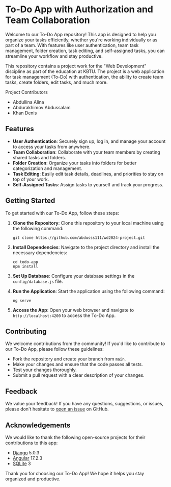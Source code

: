 # To-Do App with Authorization and Team Collaboration

Welcome to our To-Do App repository! This app is designed to help you organize your tasks efficiently, whether you're working individually or as part of a team. With features like user authentication, team task management, folder creation, task editing, and self-assigned tasks, you can streamline your workflow and stay productive.

This repository contains a project work for the "Web Development" discipline as part of the education at KBTU. The project is a web application for task management (To-Do) with authentication, the ability to create team tasks, create folders, edit tasks, and much more.

Project Contributors

- Abdullina Alina
- Abdurakhimov Abdussalam
- Khan Denis

## Features

- **User Authentication**: Securely sign up, log in, and manage your account to access your tasks from anywhere.
- **Team Collaboration**: Collaborate with your team members by creating shared tasks and folders.
- **Folder Creation**: Organize your tasks into folders for better categorization and management.
- **Task Editing**: Easily edit task details, deadlines, and priorities to stay on top of your work.
- **Self-Assigned Tasks**: Assign tasks to yourself and track your progress.

## Getting Started

To get started with our To-Do App, follow these steps:

1. **Clone the Repository**: Clone this repository to your local machine using the following command:
   ```
   git clone https://github.com/abdusss111/wd2024-project.git
   ```

2. **Install Dependencies**: Navigate to the project directory and install the necessary dependencies:
   ```
   cd todo-app
   npm install
   ```

3. **Set Up Database**: Configure your database settings in the `config/database.js` file.

4. **Run the Application**: Start the application using the following command:
   ```
   ng serve
   ```

5. **Access the App**: Open your web browser and navigate to `http://localhost:4200` to access the To-Do App.

## Contributing

We welcome contributions from the community! If you'd like to contribute to our To-Do App, please follow these guidelines:

- Fork the repository and create your branch from `main`.
- Make your changes and ensure that the code passes all tests.
- Test your changes thoroughly.
- Submit a pull request with a clear description of your changes.

## Feedback

We value your feedback! If you have any questions, suggestions, or issues, please don't hesitate to [open an issue](https://github.com/your-username/todo-app/issues) on GitHub.

## Acknowledgements

We would like to thank the following open-source projects for their contributions to this app:

- [Django](https://www.djangoproject.com/) 5.0.3
- [Angular](https://angular.io/) 17.2.3
- [SQLite](https://www.sqlite.org/index.html) 3

Thank you for choosing our To-Do App! We hope it helps you stay organized and productive.
